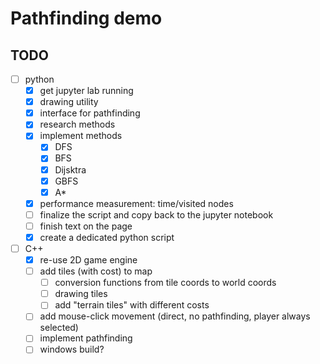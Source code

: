 # Pathfinding demo

## TODO

- [ ] python
    - [x] get jupyter lab running
    - [x] drawing utility
    - [x] interface for pathfinding
    - [x] research methods
    - [x] implement methods
        - [x] DFS
        - [x] BFS
        - [x] Dijsktra
        - [x] GBFS
        - [x] A*
    - [x] performance measurement: time/visited nodes
    - [ ] finalize the script and copy back to the jupyter notebook
    - [ ] finish text on the page
    - [x] create a dedicated python script
- [ ] C++
    - [x] re-use 2D game engine
    - [ ] add tiles (with cost) to map
        - [ ] conversion functions from tile coords to world coords
        - [ ] drawing tiles
        - [ ] add "terrain tiles" with different costs
    - [ ] add mouse-click movement (direct, no pathfinding, player always selected)
    - [ ] implement pathfinding
    - [ ] windows build?
